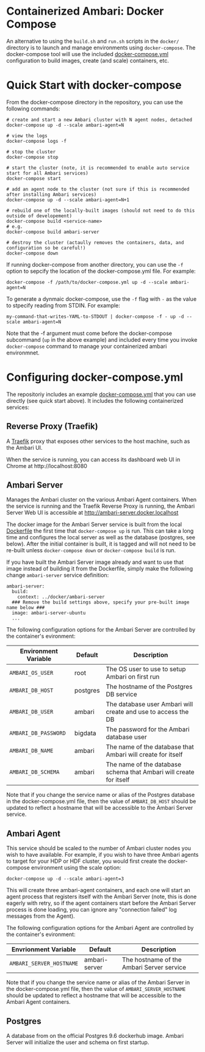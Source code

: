 # Containerized Ambari: Docker Compose

An alternative to using the `build.sh` and `run.sh` scripts in the `docker/` directory is to launch and manage environments using `docker-compose`. The docker-compose tool will use the included [docker-compose.yml](./docker-compose.yml) configuration to build images, create (and scale) containers, etc.

# Quick Start with docker-compose

From the docker-compose directory in the repository, you can use the following commands:

    # create and start a new Ambari cluster with N agent nodes, detached 
    docker-compose up -d --scale ambari-agent=N
    
    # view the logs
    docker-compose logs -f
    
    # stop the cluster
    docker-compose stop
    
    # start the cluster (note, it is recommended to enable auto service start for all Ambari services)
    docker-compose start
    
    # add an agent node to the cluster (not sure if this is recommended after installing Ambari services)
    docker-compose up -d --scale ambari-agent=N+1
    
    # rebuild one of the locally-built images (should not need to do this outside of developement)
    docker-compose build <service-name>
    # e.g.
    docker-compose build ambari-server
    
    # destroy the cluster (actaully removes the containers, data, and configuration so be careful!)
    docker-compose down

If running docker-compose from another directory, you can use the `-f` option to sepcify the location of the docker-compose.yml file. For example:

    docker-compose -f /path/to/docker-compose.yml up -d --scale ambari-agent=N
   
To generate a dynmaic docker-compose, use the `-f` flag with `-` as the value to stpecify reading from STDIN. For example:

    my-command-that-writes-YAML-to-STDOUT | docker-compose -f - up -d --scale ambari-agent=N

Note that the -f argument must come before the docker-compose subcommand (`up` in the above example) and included every time you invoke `docker-compose` command to manage your containerized ambari environmnet.


# Configuring docker-compose.yml

The repositoriy includes an example [docker-compose.yml](./docker-compose.yml) that you can use directly (see quick start above). It includes the following containerized services:

## Reverse Proxy (Traefik)

A [Traefik](https://github.com/containous/traefik) proxy that exposes other services to the host machine, such as the Ambari UI.

When the service is running, you can access its dashboard web UI in Chrome at http://localhost:8080

## Ambari Server

Manages the Ambari cluster on the various Ambari Agent containers. When the service is running and the Traefik Reverse Proxy is running, the Ambari Server Web UI is accessible at http://ambari-server.docker.localhost

The docker image for the Ambari Server service is built from the local [Dockerfile](../docker/ambari-server) the first time that `docker-compose up` is run. This can take a long time and configures the local server as well as the database (postgres, see below). After the initial container is built, it is tagged and will not need to be re-built unless `docker-compose down` or `docker-compose build` is run.

If you have built the Ambari Server image already and want to use that image instead of building it from the Dockerfile, simply make the following change `ambari-server` service definition:

    ambari-server:
      build:
        context: ../docker/ambari-server
      ### Remove the build settings above, specify your pre-built image name below ###
      image: ambari-server-ubuntu
      ...

The following configuration options for the Ambari Server are controlled by the container's evironment:

| Environment Variable | Default | Description |
| --- | --- | --- |
| `AMBARI_OS_USER` | root | The OS user to use to setup Ambari on first run |
| `AMBARI_DB_HOST` | postgres | The hostname of the Postgres DB service | 
| `AMBARI_DB_USER` | ambari | The database user Ambari will create and use to access the DB |
| `AMBARI_DB_PASSWORD` | bigdata | The password for the Ambari database user |
| `AMBARI_DB_NAME` | ambari | The name of the database that Ambari will create for itself |
| `AMBARI_DB_SCHEMA` | ambari | The name of the database schema that Ambari will create for itself  |

Note that if you change the service name or alias of the Postgres database in the docker-compose.yml file, then the value of `AMBARI_DB_HOST` should be updated to reflect a hostname that will be accessible to the Ambari Server service.

## Ambari Agent

This service should be scaled to the number of Ambari cluster nodes you wish to have available. For example, if you wish to have three Ambari agents to target for your HDP or HDF cluster, you would first create the docker-compose environment using the scale option:

    docker-compose up -d --scale ambari-agent=3
    
This will create three ambari-agent containers, and each one will start an agent process that registers itself with the Ambari Server (note, this is done eagerly with retry, so if the agent containers start before the Ambari Server process is done loading, you can ignore any "connection failed" log messages from the Agent).

The following configuration options for the Ambari Agent are controlled by the container's evironment:

| Envrionment Variable | Default | Description |
| --- | --- | --- |
| `AMBARI_SERVER_HOSTNAME` | ambari-server | The hostname of the Ambari Server service |

Note that if you change the service name or alias of the Ambari Server in the docker-compose.yml file, then the value of `AMBARI_SERVER_HOSTNAME` should be updated to reflect a hostname that will be accessible to the Ambari Agent containers.

## Postgres

A database from on the official Postgres 9.6 dockerhub image. Ambari Server will initialize the user and schema on first startup.


